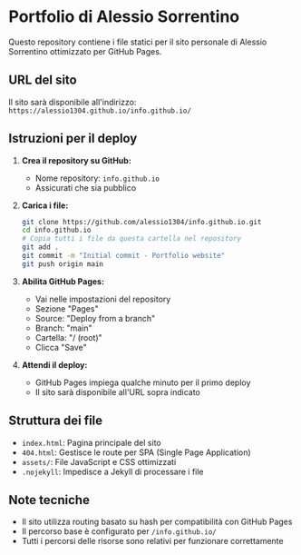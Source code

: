 # Portfolio di Alessio Sorrentino

Questo repository contiene i file statici per il sito personale di Alessio Sorrentino ottimizzato per GitHub Pages.

## URL del sito
Il sito sarà disponibile all'indirizzo: `https://alessio1304.github.io/info.github.io/`

## Istruzioni per il deploy

1. **Crea il repository su GitHub:**
   - Nome repository: `info.github.io`
   - Assicurati che sia pubblico

2. **Carica i file:**
   ```bash
   git clone https://github.com/alessio1304/info.github.io.git
   cd info.github.io
   # Copia tutti i file da questa cartella nel repository
   git add .
   git commit -m "Initial commit - Portfolio website"
   git push origin main
   ```

3. **Abilita GitHub Pages:**
   - Vai nelle impostazioni del repository
   - Sezione "Pages"
   - Source: "Deploy from a branch"
   - Branch: "main"
   - Cartella: "/ (root)"
   - Clicca "Save"

4. **Attendi il deploy:**
   - GitHub Pages impiega qualche minuto per il primo deploy
   - Il sito sarà disponibile all'URL sopra indicato

## Struttura dei file

- `index.html`: Pagina principale del sito
- `404.html`: Gestisce le route per SPA (Single Page Application)
- `assets/`: File JavaScript e CSS ottimizzati
- `.nojekyll`: Impedisce a Jekyll di processare i file

## Note tecniche

- Il sito utilizza routing basato su hash per compatibilità con GitHub Pages
- Il percorso base è configurato per `/info.github.io/`
- Tutti i percorsi delle risorse sono relativi per funzionare correttamente